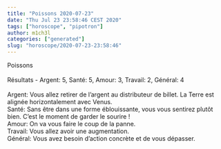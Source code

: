 ```yaml
---
title: "Poissons 2020-07-23"
date: "Thu Jul 23 23:58:46 CEST 2020"
tags: ["horoscope", "pipotron"]
author: m1ch3l
categories: ["generated"]
slug: "horoscope/2020-07-23-23:58:46"
---
```


Poissons<br>
<br>
Résultats - Argent: 5, Santé: 5, Amour: 3, Travail: 2, Général: 4<br>
<br>
Argent:  Vous allez retirer de l’argent au distributeur de billet. La Terre est alignée horizontalement avec Venus.<br>
Santé:   Sans être dans une forme éblouissante, vous vous sentirez plutôt bien. C’est le moment de garder le sourire !<br>
Amour:   On va vous faire le coup de la panne. <br>
Travail: Vous allez avoir une augmentation. <br>
Général: Vous avez besoin d’action concrète et de vous dépasser.<br>

